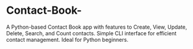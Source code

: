# Contact-Book-
A Python-based Contact Book app with features to Create, View, Update, Delete, Search, and Count contacts. Simple CLI interface for efficient contact management. Ideal for Python beginners.
